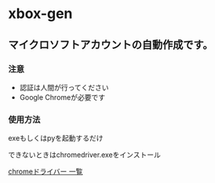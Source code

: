 # xbox-gen
<h2>マイクロソフトアカウントの自動作成です。　</h2>
<h3>注意</h3>
<ul>
  <li>認証は人間が行ってください</li>
  <li>Google Chromeが必要です</li>
</ul>
<h3>使用方法</h3>
<p>exeもしくはpyを起動するだけ</p>
<p>できないときはchromedriver.exeをインストール</p>
<a href="https://googlechromelabs.github.io/chrome-for-testing/">chromeドライバー 一覧</a>
